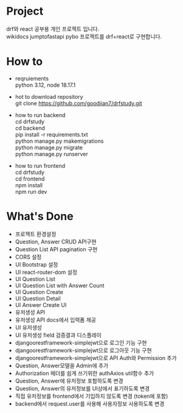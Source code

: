 # Project
drf와 react 공부용 개인 프로젝트 입니다.  
wikidocs jumptofastapi pybo 프로젝트를 drf+react로 구현합니다.

# How to  
- reqruiements  
  python 3.12, node 18.17.1  

- hot to download repository  
  git clone https://github.com/goodjian7/drfstudy.git  

- how to run backend  
  cd drfstudy  
  cd backend  
  pip install -r requirements.txt  
  python manage.py makemigrations  
  python manage.py migrate  
  python manage.py runserver  
  
- how to run frontend  
  cd drfstudy  
  cd frontend  
  npm install  
  npm run dev  
  
   
# What's Done
- 프로젝트 환경설정  
- Question, Answer CRUD API구현  
- Question List API pagination 구현  
- CORS 설정  
- UI Bootstrap 설정  
- UI react-router-dom 설정  
- UI Question List  
- UI Question List with Answer Count  
- UI Question Create  
- UI Question Detail  
- UI Answer Create UI 
- 유저생성 API
- 유저생성 API docs에서 입력폼 제공
- UI 유저생성 
- UI 유저생성 field 검증결과 디스플레이
- djangoorestframework-simplejwt으로 로그인 기능 구현
- djangoorestframework-simplejwt으로 로그아웃 기능 구현
- djangoorestframework-simplejwt으로 API Auth와 Permission 추가
- Question, Answer모델을 Admin에 추가
- Authorization 헤더를 쉽게 쓰기위한 authAxios util함수 추가
- Question, Answer에 유저정보 포함하도록 변경
- Question, Answer의 유저정보를 UI상에서 표기하도록 변경
- 직접 유저정보를 frontend에서 기입하지 않도록 변경 (token에 포함)
- backend에서 request.user를 사용해 사용자정보 사용하도록 변경